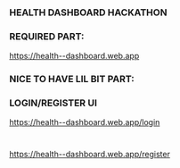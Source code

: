 ### HEALTH DASHBOARD HACKATHON

### REQUIRED PART:

https://health--dashboard.web.app

### NICE TO HAVE LIL BIT PART:

### LOGIN/REGISTER UI

https://health--dashboard.web.app/login

#

https://health--dashboard.web.app/register

